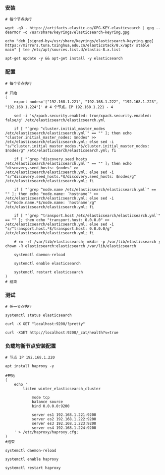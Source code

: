 

### 安装

	# 每个节点执行

	wget -qO - https://artifacts.elastic.co/GPG-KEY-elasticsearch | gpg --dearmor -o /usr/share/keyrings/elasticsearch-keyring.gpg

	echo "deb [signed-by=/usr/share/keyrings/elasticsearch-keyring.gpg] https://mirrors.tuna.tsinghua.edu.cn/elasticstack/8.x/apt/ stable main" | tee /etc/apt/sources.list.d/elastic-8.x.list

	apt-get update -y && apt-get install -y elasticsearch


### 配置

	# 每个节点执行

	# 开始
	(
		export nodes='["192.168.1.221", "192.168.1.222", "192.168.1.223", "192.168.1.224"]' # 4 个节点，IP 192.168.1.221 - 4

		sed -i 's/xpack.security.enabled: true/xpack.security.enabled: false/g' /etc/elasticsearch/elasticsearch.yml

		if [ "`grep ^cluster.initial_master_nodes /etc/elasticsearch/elasticsearch.yml`" == "" ]; then echo "cluster.initial_master_nodes: $nodes" >> /etc/elasticsearch/elasticsearch.yml; else sed -i "s/^cluster.initial_master_nodes.*$/cluster.initial_master_nodes: $nodes/g" /etc/elasticsearch/elasticsearch.yml; fi

		if [ "`grep ^discovery.seed_hosts /etc/elasticsearch/elasticsearch.yml`" == "" ]; then echo "discovery.seed_hosts: $nodes" >> /etc/elasticsearch/elasticsearch.yml; else sed -i "s/^discovery.seed_hosts.*$/discovery.seed_hosts: $nodes/g" /etc/elasticsearch/elasticsearch.yml; fi

		if [ "`grep ^node.name /etc/elasticsearch/elasticsearch.yml`" == "" ]; then echo "node.name: `hostname`" >> /etc/elasticsearch/elasticsearch.yml; else sed -i "s/^node.name.*$/node.name: `hostname`/g" /etc/elasticsearch/elasticsearch.yml; fi

		if [ "`grep ^transport.host /etc/elasticsearch/elasticsearch.yml`" == "" ]; then echo "transport.host: 0.0.0.0" >> /etc/elasticsearch/elasticsearch.yml; else sed -i "s/^transport.host.*$/transport.host: 0.0.0.0/g" /etc/elasticsearch/elasticsearch.yml; fi

		# rm -rf /var/lib/elasticsearch; mkdir -p /var/lib/elasticsearch ; chown -R elasticsearch:elasticsearch /var/lib/elasticsearch

		systemctl daemon-reload

		systemctl enable elasticsearch

		systemctl restart elasticsearch
	)
	# 结束


### 测试

	# 任一节点执行

	systemctl status elasticsearch

	curl -X GET "localhost:9200/?pretty"

	curl -XGET http://localhost:9200/_cat/health?v=true


### 负载均衡节点安装配置 

	# 节点 IP 192.168.1.220

	apt install haproxy -y

	#开始
	(
		echo '
			listen winter_elasticsearch_cluster

				mode tcp
				balance source
				bind 0.0.0.0:9200
				
				server es1 192.168.1.221:9200
				server es2 192.168.1.222:9200
				server es3 192.168.1.223:9200
				server es4 192.168.1.224:9200
		' > /etc/haproxy/haproxy.cfg;
	)
	#结束

	systemctl daemon-reload

	systemctl enable haproxy

	systemctl restart haproxy

